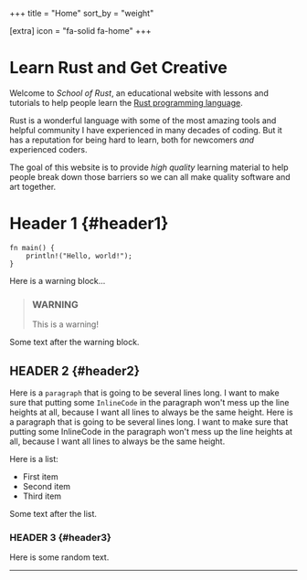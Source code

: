 +++
title = "Home"
sort_by = "weight"

[extra]
icon = "fa-solid fa-home"
+++

# <i class="fa-solid fa-gear"></i> Learn Rust and Get Creative

Welcome to *School of Rust*, an educational website with lessons and
tutorials to help people learn the [Rust programming language](https://www.rust-lang.org/).

Rust is a wonderful language with some of the most amazing tools and
helpful community I have experienced in many decades of coding. But
it has a reputation for being hard to learn, both for newcomers *and*
experienced coders.

The goal of this website is to provide *high quality* learning material
to help people break down those barriers so we can all make quality
software and art together.

# Header 1 {#header1}

```rs,linenos
fn main() {
    println!("Hello, world!");
}
```

Here is a warning block...

> ### <i class="fa-solid fa-triangle-exclamation"></i> WARNING
>
> This is a warning!

Some text after the warning block.

## HEADER 2 {#header2}

Here is a `paragraph` that is going to be several lines long. I want to make sure that
putting some `InlineCode` in the paragraph won't mess up the line heights at all,
because I want all lines to always be the same height.
Here is a paragraph that is going to be several lines long. I want to make sure that
putting some InlineCode in the paragraph won't mess up the line heights at all,
because I want all lines to always be the same height.

Here is a list:

- First item
- Second item
- Third item

Some text after the list.

### HEADER 3 {#header3}

Here is some random text.

---